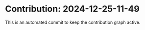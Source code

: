 # Contribution: 2024-12-25-11-49
This is an automated commit to keep the contribution graph active.
